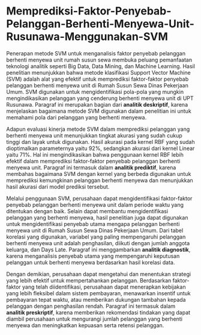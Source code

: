 # Memprediksi-Faktor-Penyebab-Pelanggan-Berhenti-Menyewa-Unit-Rusunawa-Menggunakan-SVM
Penerapan metode SVM untuk menganalisis faktor penyebab pelanggan berhenti menyewa unit rumah susun sewa membuka peluang pemanfaatan teknologi analitik seperti Big Data, Data Mining, dan Machine Learning. Hasil penelitian menunjukkan bahwa metode klasifikasi Support Vector Machine (SVM) adalah alat yang efektif untuk memprediksi faktor-faktor penyebab pelanggan berhenti menyewa unit di Rumah Susun Sewa Dinas Pekerjaan Umum. SVM digunakan untuk mengidentifikasi pola-pola yang mungkin mengindikasikan pelanggan yang cenderung berhenti menyewa unit di UPT Rusunawa. Paragraf ini merupakan bagian dari **analitik deskriptif**, karena menjelaskan bagaimana metode SVM digunakan dalam penelitian ini untuk memahami pola dari pelanggan yang berhenti menyewa.

Adapun evaluasi kinerja metode SVM dalam memprediksi pelanggan yang berhenti menyewa unit menunjukkan tingkat akurasi yang sudah cukup tinggi dan layak untuk digunakan. Hasil akurasi pada kernel RBF yang sudah dioptimalkan parameternya yaitu 92%, sedangkan akurasi dari kernel Linear yaitu 71%. Hal ini mengindikasikan bahwa penggunaan kernel RBF lebih efektif dalam memprediksi faktor-faktor penyebab pelanggan berhenti menyewa unit. Paragraf ini termasuk dalam **analitik prediktif**, karena membahas bagaimana SVM dengan kernel yang berbeda digunakan untuk memprediksi kemungkinan pelanggan berhenti menyewa dan menunjukkan hasil akurasi dari model prediksi tersebut.

Melalui penggunaan SVM, perusahaan dapat mengidentifikasi faktor-faktor penyebab pelanggan berhenti menyewa unit dalam periode waktu yang ditentukan dengan baik. Selain dapat membantu mengidentifikasi pelanggan yang berhenti menyewa, hasil penelitian juga dapat digunakan untuk mengidentifikasi penyebab utama mengapa pelanggan berhenti menyewa unit di Rumah Susun Sewa Dinas Pekerjaan Umum. Dari tabel korelasi yang digunakan, variabel yang paling mempengaruhi pelanggan berhenti menyewa unit adalah penghasilan, diikuti dengan jumlah anggota keluarga, dan Days Late. Paragraf ini menggambarkan **analitik diagnostik**, karena menganalisis penyebab utama yang mempengaruhi keputusan pelanggan untuk berhenti menyewa berdasarkan hasil korelasi data.

Dengan demikian, perusahaan dapat mengetahui dan menentukan strategi yang lebih efektif untuk mempertahankan pelanggan. Berdasarkan faktor-faktor yang telah diidentifikasi, perusahaan dapat menerapkan kebijakan yang lebih fleksibel dalam sistem pembayaran, menawarkan insentif untuk pembayaran tepat waktu, atau memberikan dukungan tambahan kepada pelanggan dengan penghasilan rendah. Paragraf ini termasuk dalam **analitik preskriptif**, karena memberikan rekomendasi tindakan yang dapat diambil perusahaan untuk mengurangi jumlah pelanggan yang berhenti menyewa dan meningkatkan kepuasan serta retensi pelanggan.
